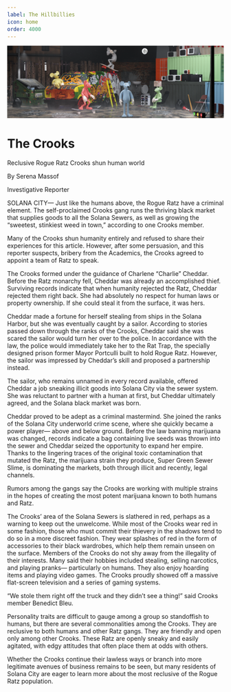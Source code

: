 ```yaml
---
label: The Hillbillies
icon: home
order: 4000
---
```


![](../static/banner2.png)

# The Crooks

Reclusive Rogue Ratz Crooks shun human world

By Serena Massof

Investigative Reporter

SOLANA CITY— Just like the humans above, the Rogue Ratz have a criminal element. The self-proclaimed Crooks gang runs the thriving black market that supplies goods to all the Solana Sewers, as well as growing the “sweetest, stinkiest weed in town,” according to one Crooks member. 

Many of the Crooks shun humanity entirely and refused to share their experiences for this article. However, after some persuasion, and this reporter suspects, bribery from the Academics, the Crooks agreed to appoint a team of Ratz to speak. 

The Crooks formed under the guidance of Charlene “Charlie” Cheddar. Before the Ratz monarchy fell, Cheddar was already an accomplished thief. Surviving records indicate that when humanity rejected the Ratz, Cheddar rejected them right back. She had absolutely no respect for human laws or property ownership. If she could steal it from the surface, it was hers. 

Cheddar made a fortune for herself stealing from ships in the Solana Harbor, but she was eventually caught by a sailor. According to stories passed down through the ranks of the Crooks, Cheddar said she was scared the sailor would turn her over to the police. In accordance with the law, the police would immediately take her to the Rat Trap, the specially designed prison former Mayor Portculli built to hold Rogue Ratz. However, the sailor was impressed by Cheddar’s skill and proposed a partnership instead. 

The sailor, who remains unnamed in every record available, offered Cheddar a job sneaking illicit goods into Solana City via the sewer system. She was reluctant to partner with a human at first, but Cheddar ultimately agreed, and the Solana black market was born. 

Cheddar proved to be adept as a criminal mastermind. She joined the ranks of the Solana City underworld crime scene, where she quickly became a power player— above and below ground. Before the law banning marijuana was changed, records indicate a bag containing live seeds was thrown into the sewer and Cheddar seized the opportunity to expand her empire. Thanks to the lingering traces of the original toxic contamination that mutated the Ratz, the marijuana strain they produce, Super Green Sewer Slime, is dominating the markets, both through illicit and recently, legal channels. 

Rumors among the gangs say the Crooks are working with multiple strains in the hopes of creating the most potent marijuana known to both humans and Ratz. 

The Crooks’ area of the Solana Sewers is slathered in red, perhaps as a warning to keep out the unwelcome. While most of the Crooks wear red in some fashion, those who must commit their thievery in the shadows tend to do so in a more discreet fashion. They wear splashes of red in the form of accessories to their black wardrobes, which help them remain unseen on the surface. 
Members of the Crooks do not shy away from the illegality of their interests. Many said their hobbies included stealing, selling narcotics, and playing pranks— particularly on humans. They also enjoy hoarding items and playing video games. The Crooks proudly showed off a massive flat-screen television and a series of gaming systems. 

“We stole them right off the truck and they didn’t see a thing!” said Crooks member Benedict Bleu. 

Personality traits are difficult to gauge among a group so standoffish to humans, but there are several commonalities among the Crooks. They are reclusive to both humans and other Ratz gangs. They are friendly and open only among other Crooks. These Ratz are openly sneaky and easily agitated, with edgy attitudes that often place them at odds with others. 

Whether the Crooks continue their lawless ways or branch into more legitimate avenues of business remains to be seen, but many residents of Solana City are eager to learn more about the most reclusive of the Rogue Ratz population. 

